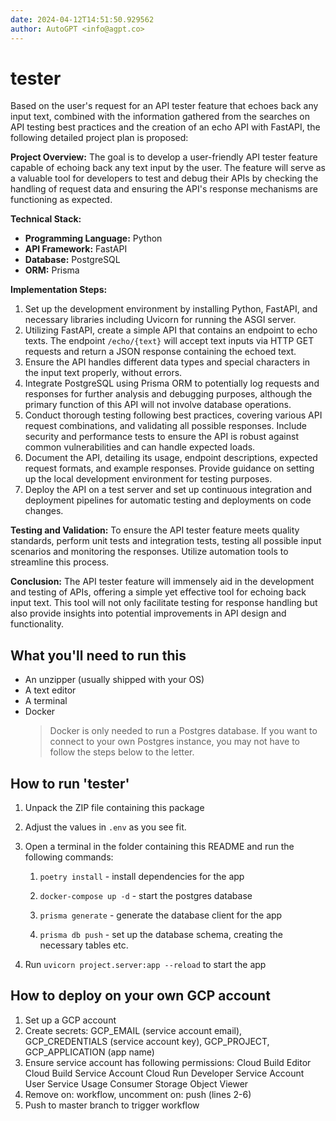 ```yaml
---
date: 2024-04-12T14:51:50.929562
author: AutoGPT <info@agpt.co>
---
```


# tester

Based on the user's request for an API tester feature that echoes back any input text, combined with the information gathered from the searches on API testing best practices and the creation of an echo API with FastAPI, the following detailed project plan is proposed:

**Project Overview:**
The goal is to develop a user-friendly API tester feature capable of echoing back any text input by the user. The feature will serve as a valuable tool for developers to test and debug their APIs by checking the handling of request data and ensuring the API's response mechanisms are functioning as expected.

**Technical Stack:**
- **Programming Language:** Python
- **API Framework:** FastAPI
- **Database:** PostgreSQL
- **ORM:** Prisma

**Implementation Steps:**
1. Set up the development environment by installing Python, FastAPI, and necessary libraries including Uvicorn for running the ASGI server.
2. Utilizing FastAPI, create a simple API that contains an endpoint to echo texts. The endpoint `/echo/{text}` will accept text inputs via HTTP GET requests and return a JSON response containing the echoed text.
3. Ensure the API handles different data types and special characters in the input text properly, without errors.
4. Integrate PostgreSQL using Prisma ORM to potentially log requests and responses for further analysis and debugging purposes, although the primary function of this API will not involve database operations.
5. Conduct thorough testing following best practices, covering various API request combinations, and validating all possible responses. Include security and performance tests to ensure the API is robust against common vulnerabilities and can handle expected loads.
6. Document the API, detailing its usage, endpoint descriptions, expected request formats, and example responses. Provide guidance on setting up the local development environment for testing purposes.
7. Deploy the API on a test server and set up continuous integration and deployment pipelines for automatic testing and deployments on code changes.

**Testing and Validation:**
To ensure the API tester feature meets quality standards, perform unit tests and integration tests, testing all possible input scenarios and monitoring the responses. Utilize automation tools to streamline this process.

**Conclusion:**
The API tester feature will immensely aid in the development and testing of APIs, offering a simple yet effective tool for echoing back input text. This tool will not only facilitate testing for response handling but also provide insights into potential improvements in API design and functionality.

## What you'll need to run this
* An unzipper (usually shipped with your OS)
* A text editor
* A terminal
* Docker
  > Docker is only needed to run a Postgres database. If you want to connect to your own
  > Postgres instance, you may not have to follow the steps below to the letter.


## How to run 'tester'

1. Unpack the ZIP file containing this package

2. Adjust the values in `.env` as you see fit.

3. Open a terminal in the folder containing this README and run the following commands:

    1. `poetry install` - install dependencies for the app

    2. `docker-compose up -d` - start the postgres database

    3. `prisma generate` - generate the database client for the app

    4. `prisma db push` - set up the database schema, creating the necessary tables etc.

4. Run `uvicorn project.server:app --reload` to start the app

## How to deploy on your own GCP account
1. Set up a GCP account
2. Create secrets: GCP_EMAIL (service account email), GCP_CREDENTIALS (service account key), GCP_PROJECT, GCP_APPLICATION (app name)
3. Ensure service account has following permissions: 
    Cloud Build Editor
    Cloud Build Service Account
    Cloud Run Developer
    Service Account User
    Service Usage Consumer
    Storage Object Viewer
4. Remove on: workflow, uncomment on: push (lines 2-6)
5. Push to master branch to trigger workflow
